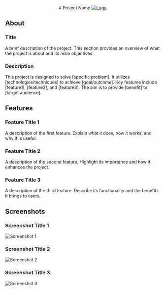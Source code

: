 <div align="center">
# Project Name
  <a href="https://i.imgur.com/2EtlC1f.png">
    <img src="https://i.imgur.com/6QGX8a7.png" alt="Logo">
  </a>
</div>

## About

### Title
A brief description of the project. This section provides an overview of what the project is about and its main objectives.

### Description
This project is designed to solve [specific problem]. It utilizes [technologies/techniques] to achieve [goal/outcome]. Key features include [feature1], [feature2], and [feature3]. The aim is to provide [benefit] to [target audience].

## Features

### Feature Title 1
A description of the first feature. Explain what it does, how it works, and why it is useful.

### Feature Title 2
A description of the second feature. Highlight its importance and how it enhances the project.

### Feature Title 3
A description of the third feature. Describe its functionality and the benefits it brings to users.

## Screenshots

### Screenshot Title 1
![Screenshot 1](path/to/screenshot1.png)

### Screenshot Title 2
![Screenshot 2](path/to/screenshot2.png)

### Screenshot Title 3
![Screenshot 3](path/to/screenshot3.png)
